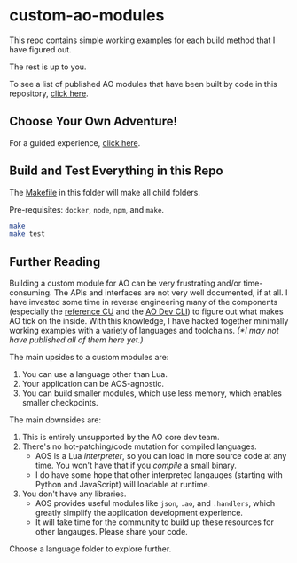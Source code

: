 # custom-ao-modules

This repo contains simple working examples for each build method that I have figured out.

The rest is up to you.

To see a list of published AO modules that have been built by code in this repository, [click here](./MODULES.md).

## Choose Your Own Adventure!

For a guided experience, [click here](./ADVENTURE.md).

## Build and Test Everything in this Repo

The [Makefile](Makefile) in this folder will make all child folders.

Pre-requisites: `docker`, `node`, `npm`, and `make`.

```sh
make
make test
```

## Further Reading

Building a custom module for AO can be very frustrating and/or time-consuming. The APIs and interfaces are not very well documented, if at all. I have invested some time in reverse engineering many of the components (especially the [reference CU](https://github.com/permaweb/ao/tree/main/servers/cu#readme) and the [AO Dev CLI](https://github.com/permaweb/ao/tree/main/dev-cli#readme)) to figure out what makes AO tick on the inside. With this knowledge, I have hacked together minimally working examples with a variety of languages and toolchains. _(*I may not have published all of them here yet.)_

The main upsides to a custom modules are:

1. You can use a language other than Lua.
1. Your application can be AOS-agnostic.
1. You can build smaller modules, which use less memory, which enables smaller checkpoints.

The main downsides are:

1. This is entirely unsupported by the AO core dev team.
1. There's no hot-patching/code mutation for compiled languages.
    - AOS is a Lua _interpreter_, so you can load in more source code at any time. You won't have that if you _compile_ a small binary.
    - I do have some hope that other interpreted langauges (starting with Python and JavaScript) will loadable at runtime.
1. You don't have any libraries.
    - AOS provides useful modules like `json`, `.ao`, and `.handlers`, which greatly simplify the application development experience.
    - It will take time for the community to build up these resources for other langauges. Please share your code.

Choose a language folder to explore further.
